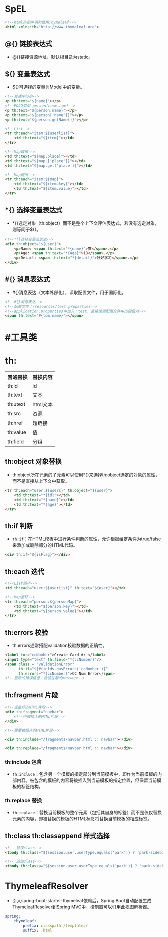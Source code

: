 # SpEL

```html
<!--html头部声明和使用Thymeleaf-->
<html xmlns:th="http://www.thymeleaf.org">
```

## @\{\} 链接表达式

- @\{\}链接资源地址，默认根目录为static。

## \$\{\} 变量表达式

- \$\{\}可选择的变量为Model中的变量。

```html
<!--普通字符串-->
<p th:text="${name}"></p>
<!--POJO类型 person(name,age)-->
<p th:text="${person.name}"></p>
<p th:text="${person['name']}"></p>
<p th:text="${person.getName()}"></p>

<!--List-->
<tr th:each="item:${userlist}">
    <td th:text="${item}"></td>
</tr>

<!--Map取值-->
<td th:text="${map.place}"></td>
<td th:text="${map.['place']}"></td>
<td th:text="${map.get('place')}"></td>

<!--Map遍历-->
<tr th:each="item:${map}">
    <td th:text="${item.key}"></td>
    <td th:text="${item.value}"></td>
</tr>
```

## \*\{\} 选择变量表达式

- \*\{\}选定对象（th:object）而不是整个上下文评估表达式，若没有选定对象，则等同于\$\{\}。

```html
<!--*{}选择变量表达式-->
<div th:object="${user}">
    <p>Name: <span th:text="*{name}">赛</span>.</p>
    <p>Age: <span th:text="*{age}">18</span>.</p>
    <p>Detail: <span th:text="*{detail}">好好学习</span>.</p>
</div>
```

## \#\{\} 消息表达式

- #\{\}消息表达（文本外部化），读取配置文件，用于国际化。

```html
<!--#{}消息表达-->
<!--配置文件：/resources/test.properties-->
<!--application.properties中加入：test，直接使用配置文件中的键值对-->
<span th:text="#{tom.name}"></span>
```

# \#工具类

# th:

| 普通替换 | 替换内容 |
| -------- | -------- |
| th:id    | id       |
| th:text  | 文本     |
| th:utext | html文本 |
| th:src   | 资源     |
| th:href  | 超链接   |
| th:value | 值       |
| th:field | 分组     |

## th:object 对象替换

- th:object所在元素的子元素可以使用\*\{\}来选择th:object选定的对象的属性，而不是直接从上下文中获取。

```html
<tr th:each="user:${users}" th:object="${user}">
    <td th:text="*{id}"></td>
    <td th:text="*{name}"></td>
    <td th:text="*{age}"></td>
</tr>
```

## th:if 判断

- `th:if`：在HTML模板中进行条件判断的属性，允许根据给定条件为true/false来添加或删除部分的HTML代码。

```html
<div th:if="${isFlag}"></div>
```

## th:each 迭代

```html
<!--List循环-->
<td th:each="user:${userList}" th:text="${user}"></td>

<!--Map循环-->
<tr th:each="person:${personMap}">
    <td th:text="${person.key}"></td>
    <td th:text="${person.value}"></td>
</tr>
```

## th:errors 校验

- th:errors通常搭配validation校验数据的正确性。

```html
<label for="ccNumber">Create Card #: </label>
<input type="text" th:field="*{ccNumber}"/>
<span class = "validationError" 
      th:if="${#fields.hasErrors('ccNumber')}"
      th:errors="*{ccNumber}">CC Num Error</span>
<!--显示的错误信息：检验注解的message-->
```

## th:fragment 片段

```html
<!--准备好的HTML片段-->
<div th:fragment="navbar">
    <!--待被插入的HTML片段-->
</div>
```

```html
<!--需要被插入的HTML片段-->

<div th:include="/fragments/navbar.html :: navbar"></div>

<div th:replace="/fragments/navbar.html :: navbar"></div>
```

### th:include 包含

- `th:include`：包含另一个模板的指定部分到当前模板中，即作为当前模板的内部内容。被包含的模板的内容将被插入到当前模板的指定位置，但保留当前模板的标签结构。

### th:replace 替换

- `th:replace`：替换当前模板的整个元素（包括其自身的标签）而不是仅仅替换元素的内容，即被替换的模板的HTML标签将替换当前模板的相应标签。

## th:class th:classappend 样式选择

```html
<!-- 替换class-->
<tbody th:class="${session.user.userType.equals('park')} ? 'park-sidebar-class' : ''"></tbody>

<!-- 追加class-->
<tbody th:classa="${session.user.userType.equals('park')} ? 'park-sidebar-class' : ''"></tbody>
```

# ThymeleafResolver

- 引入spring-boot-starter-thymeleaf依赖后，Spring Boot自动配置生成ThymeleafResolver到Spring MVC中，控制器可以引用此视图解析器。

```yaml
spring: 
	thymeleaf: 
    	prefix: classpath:/templates/
    	suffix: .html
```

